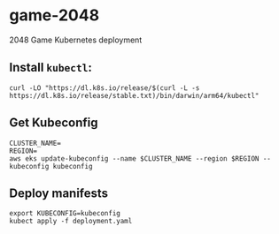 # game-2048
2048 Game Kubernetes deployment

## Install `kubectl`:
```shell
curl -LO "https://dl.k8s.io/release/$(curl -L -s https://dl.k8s.io/release/stable.txt)/bin/darwin/arm64/kubectl"
```

## Get Kubeconfig
```shell
CLUSTER_NAME=
REGION=
aws eks update-kubeconfig --name $CLUSTER_NAME --region $REGION --kubeconfig kubeconfig 
```

## Deploy manifests
```shell
export KUBECONFIG=kubeconfig
kubect apply -f deployment.yaml
```
